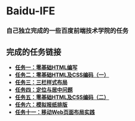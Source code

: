 # Baidu-IFE
### 自己独立完成的一些百度前端技术学院的任务

## 完成的任务链接
- **[任务一：零基础HTML编写](http://meishadevs.com/Baidu-IFE/task1-%E9%9B%B6%E5%9F%BA%E7%A1%80HTML%E7%BC%96%E5%86%99/index.html)**
- **[任务二：零基础HTML及CSS编码（一）](http://meishadevs.com/Baidu-IFE/task2-%E9%9B%B6%E5%9F%BA%E7%A1%80HTML%E5%8F%8ACSS%E7%BC%96%E7%A0%81%EF%BC%88%E4%B8%80%EF%BC%89/index.html)**
- **[任务三：三栏样式布局](http://meishadevs.com/Baidu-IFE/task3-%E4%B8%89%E6%A0%B7%E5%BC%8F%E5%B8%83%E5%B1%80/index.html)**
- **[任务四：定位与居中问题](http://meishadevs.com/Baidu-IFE/task4-%E5%AE%9A%E4%BD%8D%E4%B8%8E%E5%B1%85%E4%B8%AD%E9%97%AE%E9%A2%98/index.html)**
- **[任务五：零基础HTML及CSS编码（二）](http://meishadevs.com/Baidu-IFE/task5-%E9%9B%B6%E5%9F%BA%E7%A1%80HTML%E5%8F%8ACSS%E7%BC%96%E7%A0%81(%E4%BA%8C)/index.html)**
- **[任务六：模拟报纸排版](http://meishadevs.com/Baidu-IFE/task6-%E6%A8%A1%E6%8B%9F%E6%8A%A5%E7%BA%B8%E6%8E%92%E7%89%88/index.html)**
- **[任务十一：移动Web页面布局实践](http://meishadevs.com/Baidu-IFE/task11-%E7%A7%BB%E5%8A%A8Web%E9%A1%B5%E9%9D%A2%E5%B8%83%E5%B1%80%E5%AE%9E%E8%B7%B5/index.html)**
